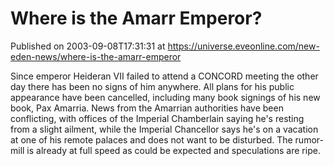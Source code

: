 # Where is the Amarr Emperor?
Published on 2003-09-08T17:31:31 at https://universe.eveonline.com/new-eden-news/where-is-the-amarr-emperor

Since emperor Heideran VII failed to attend a CONCORD meeting the other day there has been no signs of him anywhere. All plans for his public appearance have been cancelled, including many book signings of his new book, Pax Amarria. News from the Amarrian authorities have been conflicting, with offices of the Imperial Chamberlain saying he's resting from a slight ailment, while the Imperial Chancellor says he's on a vacation at one of his remote palaces and does not want to be disturbed. The rumor-mill is already at full speed as could be expected and speculations are ripe.
